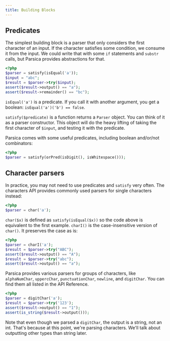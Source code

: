 ```yaml
---
title: Building Blocks 
---
```


## Predicates

The simplest building block is a parser that only considers the first character of an input. If the character satisfies some condition, we consume it from the input. We could write that with some `if` statements and `substr` calls, but Parsica provides abstractions for that.

```php
<?php
$parser = satisfy(isEqual('a'));
$input = "abc";
$result = $parser->try($input);
assert($result->output() == "a");
assert($result->remainder() == "bc");
``` 

`isEqual('a')` is a predicate. If you call it with another argument, you get a boolean: `isEqual('a')('b') == false`.

`satisfy($predicate)` is a function returns a `Parser` object. You can think of it as a parser constructor. This object will do the heavy lifting of taking the first character of `$input`, and testing it with the predicate. 

Parsica comes with some useful predicates, including boolean and/or/not combinators: 

```php
<?php
$parser = satisfy(orPred(isDigit(), isWhitespace()));
```

## Character parsers

In practice, you may not need to use predicates and `satisfy` very often. The characters API provides commonly used parsers for single characters instead:

```php
<?php
$parser = char('a');
```

`char($x)` is defined as `satisfy(isEqual($x))` so the code above is equivalent to the first example. `charI()` is the case-insensitive version of `char()`. It preserves the case as is:

```php
<?php
$parser = charI('a');
$result = $parser->try("ABC");
assert($result->output() == "A");
$result = $parser->try("abc");
assert($result->output() == "a");
```

Parsica provides various parsers for groups of characters, like `alphaNumChar`, `uppercChar`, `punctuationChar`, `newline`, and `digitChar`. You can find them all listed in the API Reference. 


```php
<?php
$parser = digitChar('a');
$result = $parser->try('123');
assert($result->output() == "1");
assert(is_string($result->output()));
```

Note that even though we parsed a `digitChar`, the output is a string, not an int. That's because at this point, we're parsing characters. We'll talk about outputting other types than string later.
